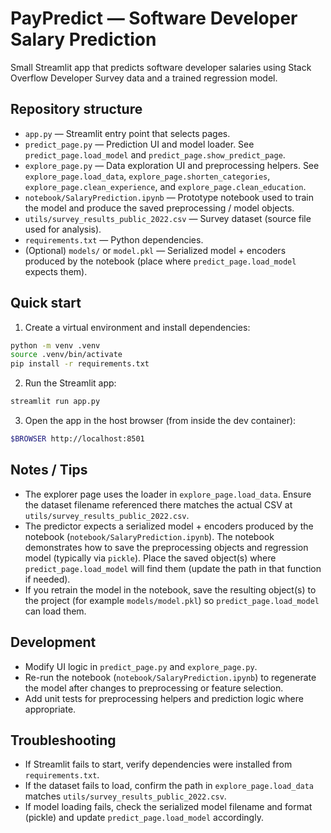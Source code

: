 # PayPredict — Software Developer Salary Prediction

Small Streamlit app that predicts software developer salaries using Stack Overflow Developer Survey data and a trained regression model.

## Repository structure
- `app.py` — Streamlit entry point that selects pages.
- `predict_page.py` — Prediction UI and model loader. See `predict_page.load_model` and `predict_page.show_predict_page`.
- `explore_page.py` — Data exploration UI and preprocessing helpers. See `explore_page.load_data`, `explore_page.shorten_categories`, `explore_page.clean_experience`, and `explore_page.clean_education`.
- `notebook/SalaryPrediction.ipynb` — Prototype notebook used to train the model and produce the saved preprocessing / model objects.
- `utils/survey_results_public_2022.csv` — Survey dataset (source file used for analysis).
- `requirements.txt` — Python dependencies.
- (Optional) `models/` or `model.pkl` — Serialized model + encoders produced by the notebook (place where `predict_page.load_model` expects them).

## Quick start

1. Create a virtual environment and install dependencies:
```sh
python -m venv .venv
source .venv/bin/activate
pip install -r requirements.txt
```

2. Run the Streamlit app:
```sh
streamlit run app.py
```

3. Open the app in the host browser (from inside the dev container):
```sh
$BROWSER http://localhost:8501
```

## Notes / Tips
- The explorer page uses the loader in `explore_page.load_data`. Ensure the dataset filename referenced there matches the actual CSV at `utils/survey_results_public_2022.csv`.
- The predictor expects a serialized model + encoders produced by the notebook (`notebook/SalaryPrediction.ipynb`). The notebook demonstrates how to save the preprocessing objects and regression model (typically via `pickle`). Place the saved object(s) where `predict_page.load_model` will find them (update the path in that function if needed).
- If you retrain the model in the notebook, save the resulting object(s) to the project (for example `models/model.pkl`) so `predict_page.load_model` can load them.

## Development
- Modify UI logic in `predict_page.py` and `explore_page.py`.
- Re-run the notebook (`notebook/SalaryPrediction.ipynb`) to regenerate the model after changes to preprocessing or feature selection.
- Add unit tests for preprocessing helpers and prediction logic where appropriate.

## Troubleshooting
- If Streamlit fails to start, verify dependencies were installed from `requirements.txt`.
- If the dataset fails to load, confirm the path in `explore_page.load_data` matches `utils/survey_results_public_2022.csv`.
- If model loading fails, check the serialized model filename and format (pickle) and update `predict_page.load_model` accordingly.
